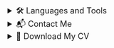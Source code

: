 <details>
  <summary style="cursor: pointer; font-size: 18px;">
     🛠️ Languages and Tools
  </summary>
  <div style="display: inline-block; margin-top: 10px;">
    <img width="40" height="40" src="https://img.icons8.com/glassmorphism/48/database.png" alt="database"/>
    <img width="40" height="40" src="https://img.icons8.com/fluency/48/r-project.png" alt="r-project"/>
    <img width="40" height="40" src="https://img.icons8.com/fluency/48/mysql-logo.png" alt="mysql-logo"/>
    <img width="40" height="40" src="https://img.icons8.com/color/48/tableau-software.png" alt="tableau-software"/>
    <img width="40" height="40" src="https://img.icons8.com/fluency/48/python.png" alt="python"/>
    <img width="40" height="40" src="https://img.icons8.com/color/48/pycharm--v2.png" alt="pycharm--v2"/>
    <img width="40" height="40" src="https://img.icons8.com/color/48/visual-studio-code-2019.png" alt="visual-studio-code-2019"/>
    <img width="40" height="40" src="https://img.icons8.com/color/48/css3.png" alt="css3"/>
    <img width="40" height="40" src="https://img.icons8.com/color/48/html-5--v1.png" alt="html-5--v1"/>
    <img width="40" height="40" src="https://img.icons8.com/fluency/48/java-coffee-cup-logo.png" alt="java-coffee-cup-logo"/>
    <img width="40" height="40" src="https://img.icons8.com/nolan/64/php--v2.png" alt="php--v2"/>
    <img width="40" height="40" src="https://img.icons8.com/color/48/figma--v1.png" alt="figma--v1"/>
    <img width="40" height="40" src="https://img.icons8.com/color/48/moodle.png" alt="moodle"/>
   <img width="40" height="40" src="https://img.icons8.com/stickers/50/wordpress.png" alt="wordpress"/>
    <img width="40" height="40" src="https://img.icons8.com/external-tal-revivo-shadow-tal-revivo/24/external-elementor-the-wordpress-page-builder-a-simple-intuitive-drag-and-drop-interface-logo-shadow-tal-revivo.png" alt="external-elementor-the-wordpress-page-builder-a-simple-intuitive-drag-and-drop-interface-logo-shadow-tal-revivo"/>
  </div>
</details>

<details>
  <summary style="cursor: pointer; font-size: 18px;">
   📬 Contact Me
  </summary>
  <div style="display: inline-block; margin-top: 10px;">
    <a href="mailto:raissaalvimt@gmail.com" target="_blank">
      <img src="https://img.shields.io/badge/Gmail-D14836?style=for-the-badge&logo=gmail&logoColor=white" target="_blank"></a>
    <a href="https://www.linkedin.com/in/raissaalvimt/" target="_blank">
      <img src="https://img.shields.io/badge/-LinkedIn-%230077B5?style=for-the-badge&logo=linkedin&logoColor=white" target="_blank"></a> 
    <a href="https://wa.me/5561996781714" target="_blank">
      <img src="https://img.shields.io/badge/WhatsApp-%2325D366?style=for-the-badge&logo=whatsapp&logoColor=white" target="_blank"></a>
  </div>
</details>

<details>
  <summary style="cursor: pointer; font-size: 18px;">
    📄 Download My CV
  </summary>
  <div style="display: inline-block; margin-top: 10px;">
    <a href="https://github.com/SEU_USUARIO/SEU_REPOSITORIO/raw/main/English_CV.pdf" download>
      ![Download CV](https://img.shields.io/badge/Download%20CV-007BFF?style=for-the-badge&logo=adobe&logoColor=white)
    </a>
  </div>
</details>


